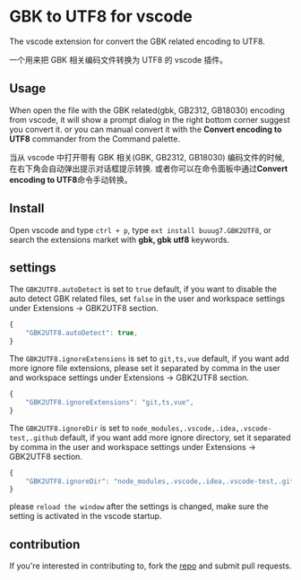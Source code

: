 # GBK to UTF8 for vscode

The vscode extension for convert the GBK related encoding to UTF8.

一个用来把 GBK 相关编码文件转换为 UTF8 的 vscode 插件。

## Usage

When open the file with the GBK related(gbk, GB2312, GB18030) encoding from vscode, it will show a prompt dialog in the right bottom corner suggest you convert it. or you can manual convert it with the **Convert encoding to UTF8** commander from the Command palette.

当从 vscode 中打开带有 GBK 相关(GBK, GB2312, GB18030) 编码文件的时候, 在右下角会自动弹出提示对话框提示转换. 或者你可以在命令面板中通过**Convert encoding to UTF8**命令手动转换。

## Install

Open vscode and type `ctrl + p`, type `ext install buuug7.GBK2UTF8`, or search the extensions market with **gbk, gbk utf8** keywords.

## settings

The `GBK2UTF8.autoDetect` is set to `true` default, if you want to disable the auto detect GBK related files, set `false` in the user and workspace settings under Extensions -> GBK2UTF8 section.

```javascript
{
    "GBK2UTF8.autoDetect": true,
}
```

The `GBK2UTF8.ignoreExtensions` is set to `git,ts,vue` default, if you want add more ignore file extensions, please set it separated by comma in the user and workspace settings under Extensions -> GBK2UTF8 section.

```javascript
{
    "GBK2UTF8.ignoreExtensions": "git,ts,vue",
}
```

The `GBK2UTF8.ignoreDir` is set to `node_modules,.vscode,.idea,.vscode-test,.github` default, if you want add more ignore directory, set it separated by comma in the user and workspace settings under Extensions -> GBK2UTF8 section.

```javascript
{
    "GBK2UTF8.ignoreDir": "node_modules,.vscode,.idea,.vscode-test,.github",
}
```

please `reload the window` after the settings is changed, make sure the setting is activated in the vscode startup.

## contribution

If you're interested in contributing to, fork the [repo](https://github.com/buuug7/gbk2utf8-vscode.git) and submit pull requests.
